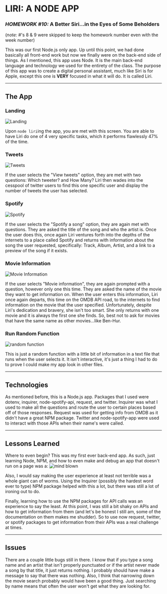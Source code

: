 # LIRI: A NODE APP
### *HOMEWORK #10:* A Better Siri...in the Eyes of Some Beholders 
(*note:* #'s 8 & 9 were skipped to keep the homework number even with the week number)

This was our first Node.js only app. Up until this point, we had done basically all front-end work but now we finally were on the back-end side of things. As I mentioned, this app uses Node. It is the main back-end language and technology we used for the entirety of the class. The purpose of this app was to create a digital personal assistant, much like Siri is for Apple, except this one is **VERY** focused in what it will do. It is called Liri.

***
## The App
### Landing
![Landing](https://i.imgur.com/zq8WUrV.jpg)

Upon `node liri`ing the app, you are met with this screen. You are able to have Liri do one of 4 very specific tasks, which it performs flawlessly 47% of the time.

### Tweets
![Tweets](https://i.imgur.com/daSnn4p.jpg)

If the user selects the "View tweets" option, they are met with two questions: Which tweeter? and How Many? Liri then wades into the cesspool of twitter users to find this one specific user and display the number of tweets the user has selected.

### Spotify
![Spotify](https://i.imgur.com/ccvRk1H.jpg)

If the user selects the "Spotify a song" option, they are again met with questions. They are asked the title of the song and who the artist is. Once the user does this, once again Liri ventures forth into the depths of the internets to a place called Spotify and returns with information about the song the user requested, specifically: Track, Album, Artist, and a link to a preview of the song if it exists.

### Movie Information
![Movie Information](https://i.imgur.com/KQQwIiP.jpg)

If the user selects "Movie information", they are again prompted with a question, however only one this time. They are asked the name of the movie they want to get information on. When the user enters this information, Liri once again departs, this time on the OMDB API road, to the internets to find information on the movie that the user specified. Unfortunately, despite Liri's dedication and bravery, she isn't too smart. She only returns with one movie and it is always the first one she finds. So, best not to ask for movies that have the same name as other movies...like Ben-Hur.

### Run Random Function
![random function](https://i.imgur.com/oSDu18Y.jpg)

This is just a random function with a little bit of information in a text file that runs when the user selects it. It isn't interactive, it's just a thing I had to do to prove I could make my app look in other files.

***
## Technologies

As mentioned before, this is a Node.js app. Packages that I used were dotenv, inquirer, node-spotify-api, request, and twitter. Inquirer was what I used to make all the questions and route the user to certain places based off of those responses. Request was used for getting info from OMDB as it didn't have a great NPM package. Twitter and node-spotify-app were used to interact with those APIs when their name's were called.

***
## Lessons Learned

Where to even begin? This was my first ever back-end app. As such, just learning Node, NPM, and how to even make and debug an app that doesn't run on a page was a: ![mind blown](https://media1.giphy.com/media/xT0xeJpnrWC4XWblEk/200w.webp)

Also, I would say making the user experience at least not terrible was a whole giant can of worms. Using the Inquirer (possibly the hardest word ever to type) NPM package helped with this a lot, but there was still a lot of ironing out to do. 

Finally, learning how to use the NPM packages for API calls was an experience to say the least. At this point, I was still a bit shaky on APIs and how to get information from them (and let's be honest I still am, some of the documentation on them makes me shudder). So to use now request, twitter, or spotify packages to get information from their APIs was a real challenge at times.

***
## Issues

There are a couple little bugs still in there. I know that if you type a song name and an artist that isn't properly punctuated or if the artist never made a song by that title, it just returns nothing. I probably should have make a message to say that there was nothing. Also, I think that narrowing down the movie search probably would have been a good thing. Just searching by name means that often the user won't get what they are looking for.
